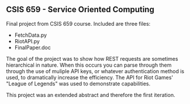 CSIS 659 - Service Oriented Computing
---
Final project from CSIS 659 course. Included are three files:
* FetchData.py
* RiotAPI.py
* FinalPaper.doc

The goal of the project was to show how REST requests are sometimes hierarchical in nature. When this occurs you can parse through them through the use of muliple API keys, or whatever authentication method is used, to dramatically increase the efficiency. The API for Riot Games' "League of Legends" was used to demonstrate capabilities. 

This project was an extended abstract and therefore the first iteration.
